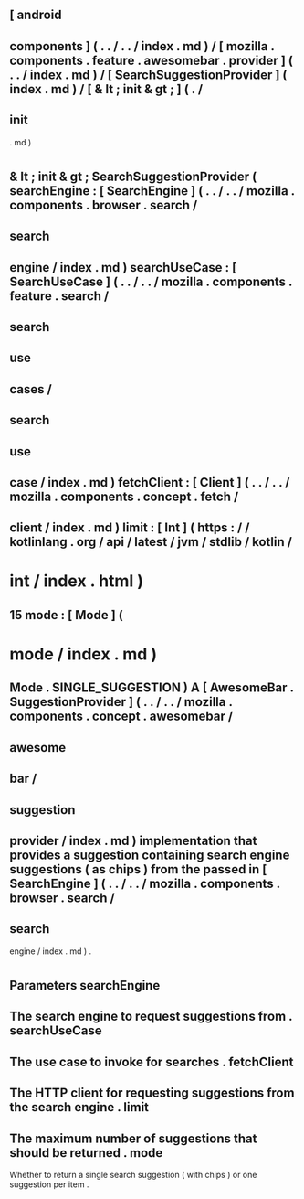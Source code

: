 [
android
-
components
]
(
.
.
/
.
.
/
index
.
md
)
/
[
mozilla
.
components
.
feature
.
awesomebar
.
provider
]
(
.
.
/
index
.
md
)
/
[
SearchSuggestionProvider
]
(
index
.
md
)
/
[
&
lt
;
init
&
gt
;
]
(
.
/
-
init
-
.
md
)
#
&
lt
;
init
&
gt
;
SearchSuggestionProvider
(
searchEngine
:
[
SearchEngine
]
(
.
.
/
.
.
/
mozilla
.
components
.
browser
.
search
/
-
search
-
engine
/
index
.
md
)
searchUseCase
:
[
SearchUseCase
]
(
.
.
/
.
.
/
mozilla
.
components
.
feature
.
search
/
-
search
-
use
-
cases
/
-
search
-
use
-
case
/
index
.
md
)
fetchClient
:
[
Client
]
(
.
.
/
.
.
/
mozilla
.
components
.
concept
.
fetch
/
-
client
/
index
.
md
)
limit
:
[
Int
]
(
https
:
/
/
kotlinlang
.
org
/
api
/
latest
/
jvm
/
stdlib
/
kotlin
/
-
int
/
index
.
html
)
=
15
mode
:
[
Mode
]
(
-
mode
/
index
.
md
)
=
Mode
.
SINGLE_SUGGESTION
)
A
[
AwesomeBar
.
SuggestionProvider
]
(
.
.
/
.
.
/
mozilla
.
components
.
concept
.
awesomebar
/
-
awesome
-
bar
/
-
suggestion
-
provider
/
index
.
md
)
implementation
that
provides
a
suggestion
containing
search
engine
suggestions
(
as
chips
)
from
the
passed
in
[
SearchEngine
]
(
.
.
/
.
.
/
mozilla
.
components
.
browser
.
search
/
-
search
-
engine
/
index
.
md
)
.
#
#
#
Parameters
searchEngine
-
The
search
engine
to
request
suggestions
from
.
searchUseCase
-
The
use
case
to
invoke
for
searches
.
fetchClient
-
The
HTTP
client
for
requesting
suggestions
from
the
search
engine
.
limit
-
The
maximum
number
of
suggestions
that
should
be
returned
.
mode
-
Whether
to
return
a
single
search
suggestion
(
with
chips
)
or
one
suggestion
per
item
.
